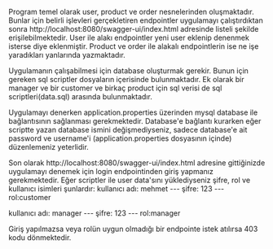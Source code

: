 Program temel olarak user, product ve order nesnelerinden oluşmaktadır. Bunlar için belirli işlevleri gerçekletiren endpointler uygulamayı çalıştırdıktan sonra 
http://localhost:8080/swagger-ui/index.html adresinde listeli şekilde erişilebilmektedir. User ile alakı endpointler yeni user eklenip denenmek isterse diye eklenmiştir. 
Product ve order ile alakalı endpointlerin ise ne işe yaradıkları yanlarında yazmaktadır.

Uygulamanın çalışabilmesi için database oluşturmak gerekir. Bunun için gereken sql scriptler dosyaların içerisinde bulunmaktadır. Ek olarak bir manager ve bir customer ve birkaç 
product için sql verisi de sql scriptleri(data.sql) arasında bulunmaktadır.

Uygulamayı denerken application.properties üzerinden mysql database ile bağlantısının  sağlanması gerekmektedir. Database'e bağlantı kurarken eğer scriptte yazan database 
ismini değişmediyseniz, sadece database'e ait password ve username'i (application.properties dosyasının içinde) düzenlemeniz yeterlidir.

Son olarak http://localhost:8080/swagger-ui/index.html adresine gittiğinizde uygulamayı denemek için login endpointinden giriş yapmanız gerekmektedir. 
Eğer scriptler ile user data'sını yüklediyseniz şifre, rol ve kullanıcı isimleri şunlardır:
kullanıcı adı: mehmet --- şifre: 123 --- rol:customer

kullanıcı adı: manager --- şifre: 123 --- rol:manager

Giriş yapılmazsa veya rolün uygun olmadığı bir endpointe istek atılırsa 403 kodu dönmektedir.

